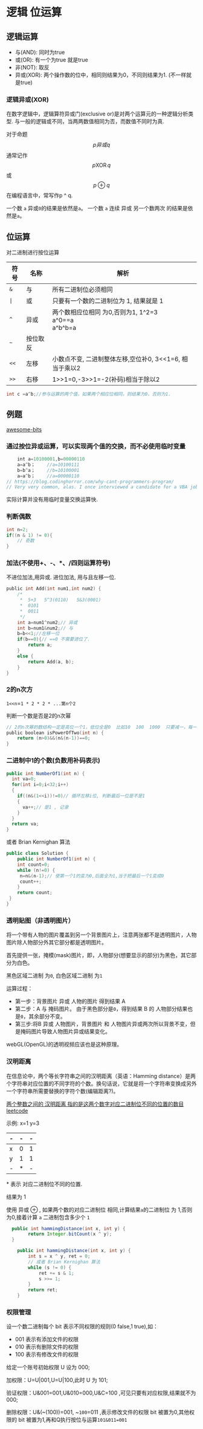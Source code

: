 # 逻辑 位运算

## 逻辑运算

- 与(AND): 同时为true
- 或(OR): 有一个为true 就是true
- 非(NOT): 取反
- 异或(XOR): 两个操作数的位中，相同则结果为0，不同则结果为1. (不一样就是true)

### 逻辑异或(XOR)

在数字逻辑中，逻辑算符异或门(exclusive or)是对两个运算元的一种逻辑分析类型. 与一般的逻辑或不同，当两两数值相同为否，而数值不同时为真.

对于命题 $$p异或q$$通常记作$${\displaystyle p\operatorname {XOR} q}$$或$${\displaystyle p\oplus q}$$
在编程语言中，常写作p ^ q.

一个数 `a` 异或`0`的结果是依然是`a`。
一个数 `a` 连续 异或 另一个数两次 的结果是依然是`a`。

## 位运算

对二进制进行按位运算

|符号|名称|解析|
|---|---|---|
|`&`|与 | 所有二进制位必须相同 |
|`\|`|或 | 只要有一个数的二进制位为 1, 结果就是 1  |
|`^`|异或 | 两个数相应位相同 为0,否则为1, 1^2=3  <br> a^0==a <br> a^b^b=a |
|`~`|按位取反||
|`<<`|左移|小数点不变, 二进制整体左移,空位补0, 3<<1=6, 相当于乘以2|
|`>>`|右移|1>>1=0,-3>>1=-2(补码)相当于除以2|

```c
int c =a^b;//参与运算的两个值，如果两个相应位相同，则结果为0，否则为1. 
```

## 例题

[awesome-bits](https://github.com/keon/awesome-bits)

### 通过按位异或运算，可以实现两个值的交换，而不必使用临时变量

```c
    int a=10100001,b=00000110
    a=a^b； 　　//a=10100111
    b=b^a； 　　//b=10100001
    a=a^b； 　　//a=00000110
// https://blog.codinghorror.com/why-cant-programmers-program/
// Very very common, alas. I once interviewed a candidate for a VBA job (yes, you can stop booing for the peanut gallery) whom I asked to swap two variable contents without using a temp variable. It’s the standard a=a+b, b=a-b, a=a-b problem. His answer? Well, I can’t do it in VBA, but if you let me use Excel I can put the values in two cells and swap the cells’ contents using a third cell.
```

实际计算并没有用临时变量交换运算快.

### 判断偶数

```c
int n=2;
if((n & 1) != 0){
    // 奇数
}
```

### 加法(不使用+、-、*、/四则运算符号)

不进位加法,用异或.
进位加法, 用与且左移一位.

```c
public int Add(int num1,int num2) {
    /*
     *  5+3   5^3(0110)   5&3(0001) 
     *  0101    
     *  0011 
     */
    int a=num1^num2;// 异或
    int b=num1&num2;// 与
    b=b<<1;//左移一位
    if(b==0){// ==0 不需要进位了.
        return a;
    }
    else {
        return Add(a, b);
    }
}
```

### 2的n次方

`1<<n`=`1 * 2 * 2 * ...第n个2`

判断一个数是否是2的n次幂

```c
// 2的n次幂的数结构一定是高位一个1，低位全是0  比如10  100  1000  只要减一，每一位的数字都会改变，与原来的数&一次即可
public boolean isPowerOfTwo(int n) {
    return (n>0)&&(n&(n-1))==0;
}
```

### 二进制中1的个数(负数用补码表示)

```java
public int NumberOf1(int n) {
  int va=0;
  for(int i=0;i<32;i++)
  {
    if((n&(1<<i))!=0)// 循环左移i位, 判断最后一位是不是1
    {           
      va++;// 是1 , 记录
    }
  }
  return va;       
}
```

 或者 Brian Kernighan 算法

```java
public class Solution {
    public int NumberOf1(int n) {
    int count=0;
    while (n!=0) {
     n=n&(n-1);// 使第一个1的变为0,后面全为1,当于把最后一个1变成0
     count++;
    }
    return count;
 }
}
```

### 透明贴图（非透明图片）

将一个带有人物的图片覆盖到另一个背景图片上，注意两张都不是透明图片，人物图片除人物部分外其它部分都是透明图片。

首先提供一张，掩模(mask)图片，即，人物部分(想要显示的部分)为黑色，其它部分为白色。

黑色区域二进制 为`0`, 
白色区域二进制 为`1`

运算过程：

- 第一步：背景图片 异或 人物的图片 得到结果 A
- 第二步：A 与 掩码图片。 由于黑色部分是`0`，得到结果 B 的 人物部分结果也是`0`，其余部分不变。
- 第三步:将B 异或 人物图片，背景图片 和 人物图片异或两次所以背景不变，但是掩码图片导致人物图片异或结果变化。


webGL(OpenGL)的透明视频应该也是这种原理。

### 汉明距离

在信息论中，两个等长字符串之间的汉明距离（英语：Hamming distance）是两个字符串对应位置的不同字符的个数。换句话说，它就是将一个字符串变换成另外一个字符串所需要替换的字符个数(编辑距离?)。

[两个整数之间的 汉明距离 指的是这两个数字对应二进制位不同的位置的数目leetcode](https://leetcode.cn/problems/hamming-distance/solutions/797339/yi-ming-ju-chi-by-leetcode-solution-u1w7/)

示例:
x=1
y=3

|-|-|-|
|-|-|-|
|x|0|1|
|y|1|1|
|-|*|-|

 \* 表示 对应二进制位不同的位置.

结果为 1

使用 异或 ⊕ , 如果两个数的对应二进制位 相同,计算结果`a`的二进制位 为 1,否则为0,接着计算 `a` 二进制包含多少个 `1`

```java
  public int hammingDistance(int x, int y) {
        return Integer.bitCount(x ^ y);
  }
```

```java
    public int hammingDistance(int x, int y) {
        int s = x ^ y, ret = 0;
        // 或者 Brian Kernighan 算法
        while (s != 0) {
            ret += s & 1;
            s >>= 1;
        }
        return ret;
    }
```

### 权限管理

设一个数二进制每个 bit 表示不同权限的规则(0 false,1 true),如：

- 001 表示有添加文件的权限
- 010 表示有删除文件的权限
- 100 表示有修改文件的权限

给定一个账号初始权限 U 设为 000;

加权限：U=U|001,U=U|100,此时 U 为 101;

验证权限：U&001=001,U&010=000,U&C=100 ,可见只要有对应权限,结果就不为000;

删除权限：U&(~(100))=001, ~`100`=011 ,表示修改文件的权限 bit 被置为0,其他权限的 bit 被置为1,再和Q执行按位与运算`101&011=001`
